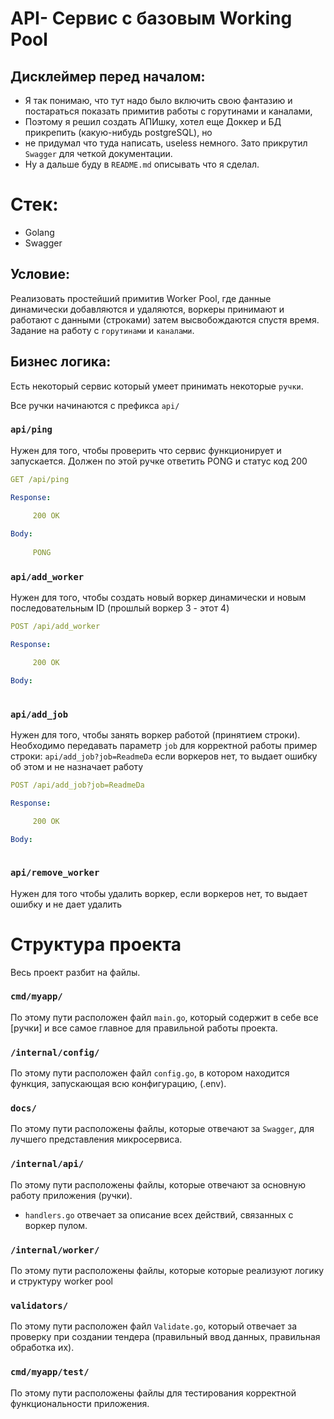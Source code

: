 # API- Сервис с базовым Working Pool

## Дисклеймер перед началом:
- Я так понимаю, что тут надо было включить свою фантазию и постараться показать примитив работы с горутинами и каналами,
- Поэтому я решил создать АПИшку,  хотел еще Доккер и БД прикрепить (какую-нибудь  postgreSQL),  но
- не придумал что туда написать,  useless немного. Зато прикрутил `Swagger` для четкой документации.
- Ну а дальше буду в `README.md` описывать что я сделал.

# Стек:
- Golang
- Swagger
## Условие: 
Реализовать простейший примитив Worker Pool, где данные динамически добавляются и удаляются, воркеры принимают и работают
с данными (строками) затем высвобождаются спустя время. Задание на работу с `горутинами` и `каналами`.

## Бизнес логика:
Есть некоторый сервис который умеет принимать некоторые `ручки`.

Все ручки начинаются с префикса `api/`

### `api/ping`
Нужен для того, чтобы проверить что сервис функционирует и запускается. Должен по этой ручке ответить PONG и 
статус код 200

```yaml
GET /api/ping

Response:

     200 OK
    
Body:  
  
     PONG
```

### `api/add_worker`
Нужен для того, чтобы создать новый воркер динамически и новым последовательным ID (прошлый воркер 3 - этот 4)

```yaml
POST /api/add_worker

Response:

     200 OK

Body:
     
```

### `api/add_job`
Нужен для того, чтобы занять воркер работой (принятием строки). Необходимо передавать параметр `job` для корректной работы
пример строки: `api/add_job?job=ReadmeDa` если воркеров нет, то выдает ошибку об этом и не назначает работу

```yaml
POST /api/add_job?job=ReadmeDa

Response:

     200 OK

Body:
     
```

### `api/remove_worker`
Нужен для того чтобы удалить воркер, если воркеров нет, то выдает ошибку и не дает удалить
# Структура проекта
Весь проект разбит на файлы.
### `cmd/myapp/`
По этому пути расположен файл `main.go`, который содержит в себе все [ручки] и все самое главное для правильной работы проекта.

### `/internal/config/`
По этому пути расположен файл `config.go`, в котором находится функция, запускающая всю конфигурацию, (.env).

### `docs/`
По этому пути расположены файлы, которые отвечают за `Swagger`, для лучшего представления микросервиса.
### `/internal/api/`
По этому пути расположены файлы, которые отвечают за основную работу приложения (ручки).
- `handlers.go` отвечает за описание всех действий, связанных с воркер пулом.

### `/internal/worker/`
По этому пути расположены файлы, которые которые реализуют логику и структуру worker pool

### `validators/`
По этому пути расположен файл `Validate.go`, который отвечает за проверку при создании тендера (правильный ввод данных, правильная обработка их).

### `cmd/myapp/test/`
По этому пути расположены файлы для тестирования корректной функциональности приложения.
